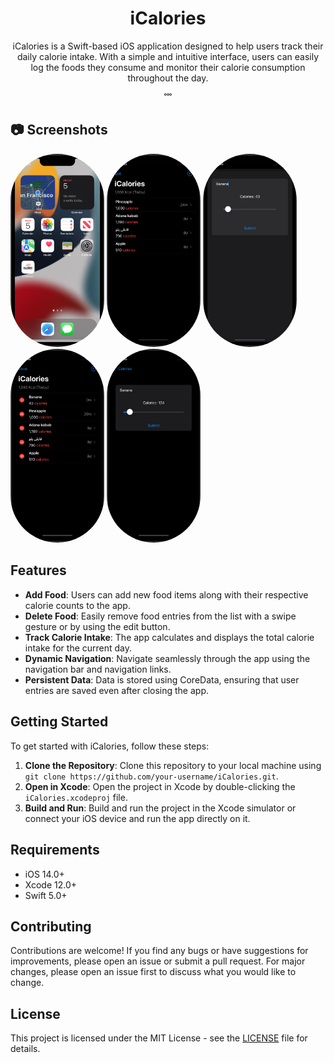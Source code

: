 <h1 align="center">iCalories</h1>

<p align="center">iCalories is a Swift-based iOS application designed to help users track their daily calorie intake. With a simple and intuitive interface, users can easily log the foods they consume and monitor their calorie consumption throughout the day.</p>
<p align="center">˚˚˚</p>

## 📷 Screenshots

<p float="left">
 <img width="150" src="iCalories/Screenshots/Screen Shot 2024-04-05 at 22.05.42.png" style="border-radius: 100px;">
 <img width="150" src="iCalories/Screenshots/Screen Shot 2024-04-05 at 22.05.23.png" style="border-radius: 100px;">
 <img width="150" src="iCalories/Screenshots/Screen Shot 2024-04-05 at 22.06.07.png" style="border-radius: 100px;">
 <img width="150" src="iCalories/Screenshots/Screen Shot 2024-04-05 at 22.06.19.png" style="border-radius: 100px;">
 <img width="150" src="iCalories/Screenshots/Screen Shot 2024-04-05 at 22.06.33.png" style="border-radius: 100px;">
</p>

## Features

- **Add Food**: Users can add new food items along with their respective calorie counts to the app.
- **Delete Food**: Easily remove food entries from the list with a swipe gesture or by using the edit button.
- **Track Calorie Intake**: The app calculates and displays the total calorie intake for the current day.
- **Dynamic Navigation**: Navigate seamlessly through the app using the navigation bar and navigation links.
- **Persistent Data**: Data is stored using CoreData, ensuring that user entries are saved even after closing the app.

## Getting Started

To get started with iCalories, follow these steps:

1. **Clone the Repository**: Clone this repository to your local machine using `git clone https://github.com/your-username/iCalories.git`.
2. **Open in Xcode**: Open the project in Xcode by double-clicking the `iCalories.xcodeproj` file.
3. **Build and Run**: Build and run the project in the Xcode simulator or connect your iOS device and run the app directly on it.

## Requirements

- iOS 14.0+
- Xcode 12.0+
- Swift 5.0+

## Contributing

Contributions are welcome! If you find any bugs or have suggestions for improvements, please open an issue or submit a pull request. For major changes, please open an issue first to discuss what you would like to change.

## License

This project is licensed under the MIT License - see the [LICENSE](LICENSE) file for details.

